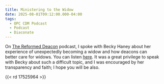 ```yaml
---
title: Ministering to the Widow
date: 2025-08-01T09:12:00.000-04:00
tags:
  - OPC CDM Podcast
  - Podcast
  - Diaconate
---
```

On [The Reformed Deacon](https://www.thereformeddeacon.org/) podcast, I spoke with Becky Haney about her experience of unexpectedly becoming a widow and how deacons can better care for widows. You can listen [here](https://www.thereformeddeacon.org/1849391/episodes/17525964-ministering-to-the-widow). It was a great privilege to speak with Becky about such a difficult topic, and I was encouraged by her transparency and faith; I hope you will be also.

{{< rd 17525964 >}}


